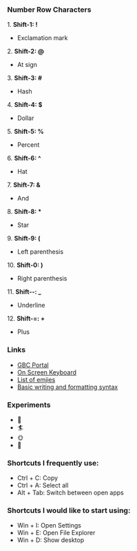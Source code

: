 ### Number Row Characters

1\. **Shift-1: \!**
  - Exclamation mark

2\. **Shift-2: \@**
  - At sign

3\. **Shift-3: \#**
  - Hash

4\. **Shift-4: \$**
  - Dollar 

5\. **Shift-5: \%**
  - Percent 

6\. **Shift-6: \^**
  - Hat

7\. **Shift-7: \&**
  - And

8\. **Shift-8: \***
  - Star

9\. **Shift-9: \(**
  - Left parenthesis

10\. **Shift-0: \)**
  - Right parenthesis

11\. **Shift--: \_**
  - Underline

12\. **Shift-=: \+**
  - Plus
### Links

* [GBC Portal](https://www.georgebrown.ca/portal)
* [On Screen Keyboard](https://gate2home.com/English-Keyboard)
* [List of emjies](https://gist.github.com/rxaviers/7360908)
* [Basic writing and formatting syntax](https://docs.github.com/en/get-started/writing-on-github/getting-started-with-writing-and-formatting-on-github/basic-writing-and-formatting-syntax)

### Experiments
 * :traffic_light:
 * :surfer:
 * :sun_with_face:
 * :eyes:

### Shortcuts I frequently use: 
- Ctrl + C: Copy
- Ctrl + A: Select all
- Alt + Tab: Switch between open apps

### Shortcuts I would like to start using: 
- Win + I: Open Settings
- Win + E: Open File Explorer
- Win + D: Show desktop
